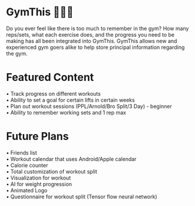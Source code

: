 # GymThis 🏋️‍♀️💪
Do you ever feel like there is too much to remember in the gym? How many reps/sets, what each exercise does, and the progress you need to be making has all been integrated into GymThis. GymThis allows new and experienced gym goers alike to help store principal information regarding the gym.

# Featured Content

• Track progress on different workouts<br>
• Ability to set a goal for certain lifts in certain weeks<br>
• Plan out workout sessions (PPL/Arnold/Bro Split/3 Day) - beginner<br>
• Ability to remember working sets and 1 rep max<br>

# Future Plans

• Friends list<br>
• Workout calendar that uses Android/Apple calendar<br>
• Calorie counter<br>
• Total customization of workout split<br>
• Visualization for workout<br>
• AI for weight progression<br>
• Animated Logo<br>
• Questionnaire for workout split (Tensor flow neural network)<br>
